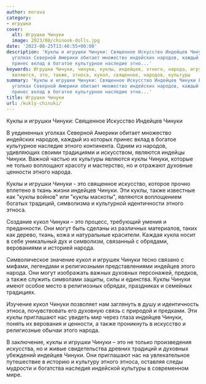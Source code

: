 ```yaml
---
author: morava
category:
- игрушки
cover:
  alt: Игрушки Чинуки
  image: 2023/08/chinook-dolls.jpg
date: '2023-08-25T13:46:55+00:00'
description: 'Куклы и игрушки Чинуки: Священное Искусство Индейцев Чинуки В уединенных
  уголках Северной Америки обитает множество индейских народов, каждый из которых
  принес вклад в богатое культурное наследие этно...'
keywords: Игрушки Чинуки, чинуки, куклы, индейцев, этного, народа, игрушки, искусство,
  являются, это, также, этноса, кукол, священное, народов, культуры
summary: 'Куклы и игрушки Чинуки: Священное Искусство Индейцев Чинуки В уединенных
  уголках Северной Америки обитает множество индейских народов, каждый из которых
  принес вклад в богатое культурное наследие этно...'
title: Игрушки Чинуки
url: /kukly-chinuki/
---
```


Куклы и игрушки Чинуки: Священное Искусство Индейцев Чинуки

В уединенных уголках Северной Америки обитает множество индейских народов, каждый из которых принес вклад в богатое культурное наследие этного континента. Одним из народов, удивляющих своими традициями и искусством, являются индейцы Чинуки. Важной частью их культуры являются куклы Чинуки, которые не только воплощают красоту и мастерство, но и отражают духовные ценности этного народа.

Куклы и игрушки Чинуки \- это священное искусство, которое прочно вплетено в ткань жизни индейцев Чинуки. Эти куклы, также известные как "куклы войнов" или "куклы маскоты", являются воплощением богатых традиций, символизма и культурной идентичности этного этноса.

Создание кукол Чинуки – это процесс, требующий умения и преданности. Они могут быть сделаны из различных материалов, таких как дерево, ткань, кожа и натуральные красители. Каждая кукла носит в себе уникальный дух и символизм, связанный с обрядами, верованиями и историей народа.

Символическое значение кукол и игрушек Чинуки тесно связано с мифами, легендами и религиозными представлениями индейцев этого народа. Они могут изображать важных духовных персонажей, предков, а также служить символами защиты, силы и единства. Куклы Чинуки имеют особое место в религиозных обрядах, праздниках и семейных традициях.

Изучение кукол Чинуки позволяет нам заглянуть в душу и идентичность этноса, почувствовать его духовную связь с природой и предками. Эти куклы приглашают нас увидеть мир через глаза индейцев Чинуки, понять их верования и ценности, а также проникнуть в искусство и религиозные обычаи этого народа.

В заключение, куклы и игрушки Чинуки – это не только произведения искусства, но и живые свидетельства древних традиций и духовных убеждений индейцев Чинуки. Они приглашают нас на увлекательное путешествие в историю и культуру этного этноса, оставляя следы мудрости и богатства наследия индейской культуры в современном мире.